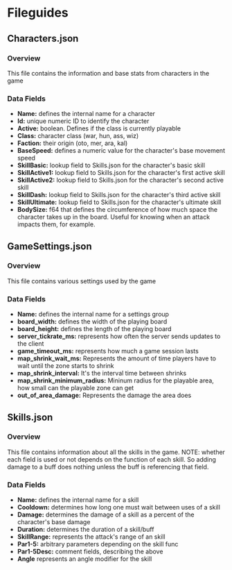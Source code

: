 # Fileguides

## Characters.json
### Overview

This file contains the information and base stats from characters in the game

### Data Fields

- **Name:** defines the internal name for a character
- **Id:** unique numeric ID to identify the character
- **Active:** boolean. Defines if the class is currently playable
- **Class:** character class (war, hun, ass, wiz)
- **Faction:** their origin (oto, mer, ara, kal)
- **BaseSpeed:** defines a numeric value for the character's base movement speed
- **SkillBasic:** lookup field to Skills.json for the character's basic skill
- **SkillActive1:** lookup field to Skills.json for the character's first active skill
- **SkillActive2:** lookup field to Skills.json for the character's second active skill
- **SkillDash:** lookup field to Skills.json for the character's third active skill
- **SkillUltimate:** lookup field to Skills.json for the character's ultimate skill
- **BodySize:** f64 that defines the circumference of how much space the character takes up in the board. Useful for knowing when an attack impacts them, for example.

## GameSettings.json
### Overview

This file contains various settings used by the game

### Data Fields

- **Name:** defines the internal name for a settings group
- **board_width:** defines the width of the playing board
- **board_height:** defines the length of the playing board
- **server_tickrate_ms:** represents how often the server sends updates to the client
- **game_timeout_ms:** represents how much a game session lasts
- **map_shrink_wait_ms:** Represents the amount of time players have to wait until the zone starts to shrink
- **map_shrink_interval:** It's the interval time between shrinks
- **map_shrink_minimum_radius:** Mininum radius for the playable area, how small can the playable zone can get
- **out_of_area_damage:** Represents the damage the area does

## Skills.json
### Overview

This file contains information about all the skills in the game. NOTE: whether each field is used or not depends on the function of each skill. So adding damage to a buff does nothing unless the buff is referencing that field.

### Data Fields

- **Name:** defines the internal name for a skill
- **Cooldown:** determines how long one must wait between uses of a skill
- **Damage:** determines the damage of a skill as a percent of the character's base damage
- **Duration:** determines the duration of a skill/buff
- **SkillRange:** represents the attack's range of an skill
- **Par1-5:** arbitrary parameters depending on the skill func
- **Par1-5Desc:** comment fields, describing the above
- **Angle** represents an angle modifier for the skill
